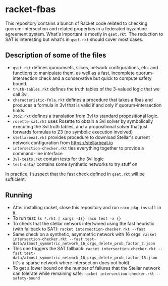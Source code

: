 # racket-fbas

This repository contains a bunch of Racket code related to checking quorum-intersection and related properties in a federated byzantine agreement system.
What's important is mostly in `qset.rkt`.
The reduction to SAT is interesting but what's in `qset.rkt` should cover most cases.

## Description of some of the files

* `qset.rkt` defines quorumsets, slices, network configurations, etc. and functions to manipulate them, as well as a fast, incomplete quorum-intersection check and a conservative but quick to compute safety bound.
* `truth-tables.rkt` defines the truth tables of the 3-valued logic that we call 3vl.
* `characteristic-fmla.rkt` defines a procedure that takes a fbas and produces a formula in 3vl that is valid if and only if quorum-intersection holds.
* `3to2.rkt` defines a translation from 3vl to standard propositional logic.
* `rosette-sat.rkt` uses Rosette to obtain a 3vl solver by symbolically executing the 3vl truth tables, and a propositional solver that just forwards formulas to Z3 (no symbolic execution involved)
* `stellarbeat.rkt` provides procedure to download Stellar's current network configuration from https://stellarbeat.io
* `intersection-checker.rkt` ties everything together to provide a command-line interface
* `3vl-tests.rkt` contain tests for the 3vl logic
* `test-data/` contains some synthetic networks to try stuff on

In practice, I suspect that the fast check defined in `qset.rkt` will be sufficient.

## Running

* After installing racket, close this repository and run `raco pkg install` in it.
* To run test: `ls *.rkt | xargs -I{} raco test -x {}`
* To check that the stellar network intertwined using the fast heuristic (with fallback to SAT): `racket intersection-checker.rkt --fast`
* Same check on a synthetic, asymmetric network with 16 orgs: `racket intersection-checker.rkt --fast test-data/almost_symmetric_network_16_orgs_delete_prob_factor_2.json`
* This one triggers the SAT fallback: `racket intersection-checker.rkt --fast test-data/almost_symmetric_network_16_orgs_delete_prob_factor_15.json` (it's a sparse network where intersection does not hold).
* To get a lower bound on the number of failures that the Stellar network can tolerate while remaining safe: `racket intersection-checker.rkt --safety-bound`
